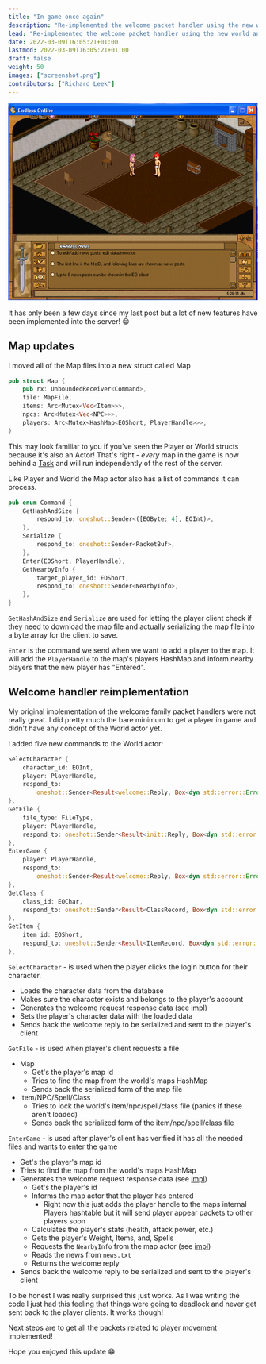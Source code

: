 ```yaml
---
title: "In game once again"
description: "Re-implemented the welcome packet handler using the new world and map handles"
lead: "Re-implemented the welcome packet handler using the new world and map handles"
date: 2022-03-09T16:05:21+01:00
lastmod: 2022-03-09T16:05:21+01:00
draft: false
weight: 50
images: ["screenshot.png"]
contributors: ["Richard Leek"]
---
```


![screenshot](screenshot.png "Two players logged into the game world")

It has only been a few days since my last post but a lot of new features have been
implemented into the server! 😁

## Map updates

I moved all of the Map files into a new struct called Map

```rust
pub struct Map {
    pub rx: UnboundedReceiver<Command>,
    file: MapFile,
    items: Arc<Mutex<Vec<Item>>>,
    npcs: Arc<Mutex<Vec<NPC>>>,
    players: Arc<Mutex<HashMap<EOShort, PlayerHandle>>>,
}
```

This may look familiar to you if you've seen the Player or World structs because
it's also an Actor! That's right - _every_ map in the game is now behind a [Task](https://docs.rs/tokio/latest/tokio/task/index.html)
and will run independently of the rest of the server.

Like Player and World the Map actor also has a list of commands it can process.

```rust
pub enum Command {
    GetHashAndSize {
        respond_to: oneshot::Sender<([EOByte; 4], EOInt)>,
    },
    Serialize {
        respond_to: oneshot::Sender<PacketBuf>,
    },
    Enter(EOShort, PlayerHandle),
    GetNearbyInfo {
        target_player_id: EOShort,
        respond_to: oneshot::Sender<NearbyInfo>,
    },
}
```

`GetHashAndSize` and `Serialize` are used for letting the player client check if they need
to download the map file and actually serializing the map file into a byte array for the
client to save.

`Enter` is the command we send when we want to add a player to the map. It will add the
`PlayerHandle` to the map's players HashMap and inform nearby players that the new player
has "Entered".

## Welcome handler reimplementation

My original implementation of the welcome family packet handlers were not really great.
I did pretty much the bare minimum to get a player in game and didn't have any concept of
the World actor yet.

I added five new commands to the World actor:
```rust
SelectCharacter {
    character_id: EOInt,
    player: PlayerHandle,
    respond_to:
        oneshot::Sender<Result<welcome::Reply, Box<dyn std::error::Error + Send + Sync>>>,
},
GetFile {
    file_type: FileType,
    player: PlayerHandle,
    respond_to: oneshot::Sender<Result<init::Reply, Box<dyn std::error::Error + Send + Sync>>>,
},
EnterGame {
    player: PlayerHandle,
    respond_to:
        oneshot::Sender<Result<welcome::Reply, Box<dyn std::error::Error + Send + Sync>>>,
},
GetClass {
    class_id: EOChar,
    respond_to: oneshot::Sender<Result<ClassRecord, Box<dyn std::error::Error + Send + Sync>>>,
},
GetItem {
    item_id: EOShort,
    respond_to: oneshot::Sender<Result<ItemRecord, Box<dyn std::error::Error + Send + Sync>>>,
},
```

`SelectCharacter` - is used when the player clicks the login button for their character.
- Loads the character data from the database
- Makes sure the character exists and belongs to the player's account
- Generates the welcome request response data (see [impl](https://github.com/sorokya/reoserv/blob/fbd41cf37187e987257a30b7e08f28d8a2303c26/src/world/world.rs#L354))
- Sets the player's character data with the loaded data
- Sends back the welcome reply to be serialized and sent to the player's client

`GetFile` - is used when player's client requests a file
- Map
    - Get's the player's map id
    - Tries to find the map from the world's maps HashMap
    - Sends back the serialized form of the map file
- Item/NPC/Spell/Class
    - Tries to lock the world's item/npc/spell/class file (panics if these aren't loaded)
    - Sends back the serialized form of the item/npc/spell/class file

`EnterGame` - is used after player's client has verified it has all the needed files and wants to enter the game
- Get's the player's map id
- Tries to find the map from the world's maps HashMap
- Generates the welcome request response data (see [impl](https://github.com/sorokya/reoserv/blob/fbd41cf37187e987257a30b7e08f28d8a2303c26/src/world/enter_game.rs#L12))
    - Get's the player's id
    - Informs the map actor that the player has entered
        - Right now this just adds the player handle to the maps internal Players hashtable but
        it will send player appear packets to other players soon
    - Calculates the player's stats (health, attack power, etc.)
    - Gets the player's Weight, Items, and, Spells
    - Requests the `NearbyInfo` from the map actor (see [impl](https://github.com/sorokya/reoserv/blob/fbd41cf37187e987257a30b7e08f28d8a2303c26/src/map/map.rs#L55))
    - Reads the news from `news.txt`
    - Returns the welcome reply
- Sends back the welcome reply to be serialized and sent to the player's client

To be honest I was really surprised this just works. As I was writing the code
I just had this feeling that things were going to deadlock and never get sent
back to the player clients. It works though!

Next steps are to get all the packets related to player movement implemented!

Hope you enjoyed this update 😁
